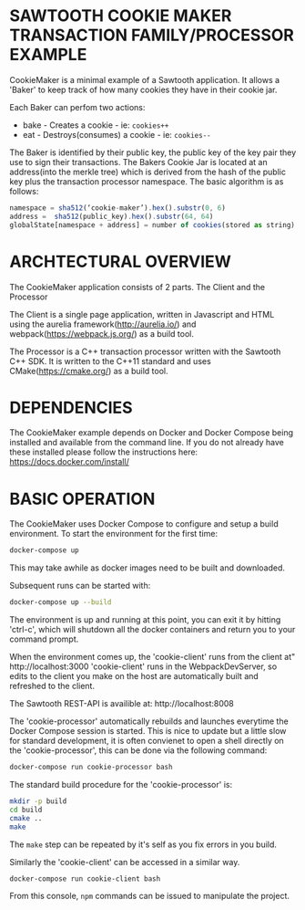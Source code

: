 # SAWTOOTH COOKIE MAKER TRANSACTION FAMILY/PROCESSOR EXAMPLE

CookieMaker is a minimal example of a Sawtooth application. It
allows a 'Baker' to keep track of how many cookies they have in
their cookie jar. 

Each Baker can perfom two actions: 
- bake - Creates a cookie - ie: `cookies++`
- eat - Destroys(consumes) a cookie  - ie: `cookies--`

The Baker is identified by their public key, the public key of the 
key pair they use to sign their transactions. The Bakers Cookie Jar 
is located at an address(into the merkle tree) which is derived 
from the hash of the public key plus the transaction processor namespace.
The basic algorithm is as follows:

```javascript
namespace = sha512(‘cookie-maker’).hex().substr(0, 6)
address =  sha512(public_key).hex().substr(64, 64)
globalState[namespace + address] = number of cookies(stored as string)
```


# ARCHTECTURAL OVERVIEW

The CookieMaker application consists of 2 parts. The Client and the Processor

The Client is a single page application, written in Javascript and HTML using 
the aurelia framework(http://aurelia.io/) and webpack(https://webpack.js.org/) as a build tool.

The Processor is a C++ transaction processor written with the Sawtooth C++ 
SDK. It is written to the C++11 standard and uses CMake(https://cmake.org/) as 
a build tool. 

# DEPENDENCIES

The CookieMaker example depends on Docker and Docker Compose being installed and available from the command line. If you do not already have these installed please follow the instructions here: https://docs.docker.com/install/

# BASIC OPERATION

The CookieMaker uses Docker Compose to configure and setup a build environment. To start the environment for the first time:
```bash
docker-compose up
```
This may take awhile as docker images need to be built and downloaded.

Subsequent runs can be started with:
```bash
docker-compose up --build
```

The environment is up and running at this point, you can exit it by hitting 'ctrl-c', which will shutdown all the docker containers and return you to your 
command prompt.

When the environment comes up, the 'cookie-client' runs from the client at"
http://localhost:3000
'cookie-client' runs in the WebpackDevServer, so edits to the client you make on the host are automatically built and refreshed to the client. 

The Sawtooth REST-API is availible at:
http://localhost:8008

The 'cookie-processor' automatically rebuilds and launches everytime the Docker Compose session is started. This is nice to update but a little slow 
for standard development, it is often convienet to open a shell directly on the 'cookie-processor', this can be done via the following command:

```bash
docker-compose run cookie-processor bash
```

The standard build procedure for the 'cookie-processor' is:
```bash
mkdir -p build 
cd build
cmake ..
make
```

The `make` step can be repeated by it's self as you fix errors in you build.

Similarly the 'cookie-client' can be accessed in a similar way. 

```bash
docker-compose run cookie-client bash
```

From this console, `npm` commands can be issued to manipulate the project. 





